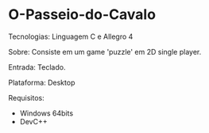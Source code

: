 # O-Passeio-do-Cavalo

Tecnologias: Linguagem C e Allegro 4

Sobre: Consiste em um game 'puzzle' em 2D single player.

Entrada: Teclado.

Plataforma: Desktop

Requisitos: 
  - Windows 64bits
  - DevC++
